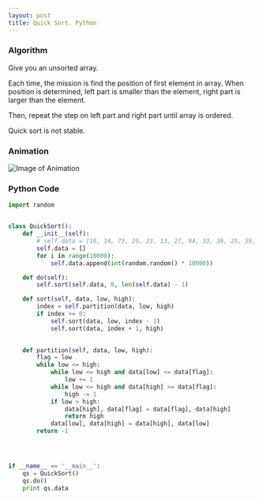 ```yaml
---
layout: post
title: Quick Sort. Python
---
```


### Algorithm

Give you an unsorted array.

Each time, the mission is find the position of first element in array. When position is determined, left part is smaller than the element, right part is larger than the element.

Then, repeat the step on left part and right part until array is ordered.

Quick sort is not stable.

### Animation

![Image of Animation](https://upload.wikimedia.org/wikipedia/commons/6/6a/Sorting_quicksort_anim.gif)

### Python Code

```python
import random


class QuickSort():
    def __init__(self):
        # self.data = [10, 14, 73, 25, 23, 13, 27, 94, 33, 39, 25, 59, 65, 82, 45]
        self.data = []
        for i in range(10000):
            self.data.append(int(random.random() * 10000))

    def do(self):
        self.sort(self.data, 0, len(self.data) - 1)

    def sort(self, data, low, high):
        index = self.partition(data, low, high)
        if index >= 0:
            self.sort(data, low, index - 1)
            self.sort(data, index + 1, high)

        
    def partition(self, data, low, high):
        flag = low
        while low <= high:
            while low <= high and data[low] <= data[flag]:
                low += 1
            while low <= high and data[high] >= data[flag]:
                high -= 1
            if low > high:
                data[high], data[flag] = data[flag], data[high]
                return high
            data[low], data[high] = data[high], data[low]
        return -1




if __name__ == '__main__':
    qs = QuickSort()
    qs.do()
    print qs.data

```
